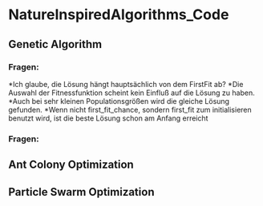 # NatureInspiredAlgorithms_Code

## Genetic Algorithm
### Fragen:
*Ich glaube, die Lösung hängt hauptsächlich von dem FirstFit ab?
*Die Auswahl der Fitnessfunktion scheint kein Einfluß auf die Lösung zu haben.
*Auch bei sehr kleinen Populationsgrößen wird die gleiche Lösung gefunden.
*Wenn nicht first_fit_chance, sondern first_fit zum initialisieren benutzt wird, ist die beste Lösung schon am Anfang erreicht 
 
### Fragen:
## Ant Colony Optimization
## Particle Swarm Optimization
